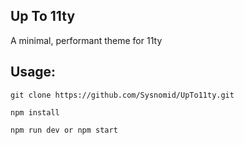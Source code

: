 ## Up To 11ty

A minimal, performant theme for 11ty

## Usage:

	git clone https://github.com/Sysnomid/UpTo11ty.git
	
	npm install

	npm run dev or npm start
